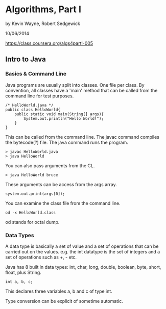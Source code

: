 # Algorithms, Part I

by Kevin Wayne, Robert Sedgewick

10/06/2014

https://class.coursera.org/algs4partI-005

## Intro to Java

### Basics & Command Line

Java programs are usually split into classes. One file per class. By convention, all classes have a 'main' method that can be called from the command line for test purposes.

	/* HelloWorld.java */
    public class HelloWorld{
    	public static void main(String[] args){
        	System.out.println("Hello World!");
        }
    }

This can be called from the command line. The javac command compiles the bytecode(?) file. The java command runs the program.

	> javac HelloWorld.java
	> java HelloWorld

You can also pass arguments from the CL.

	> java HelloWorld bruce
	
These arguments can be access from the args array.

	system.out.print(args[0]);
	
You can examine the class file from the command line.

	od -x HelloWorld.class
	
od stands for octal dump.

### Data Types

A data type is basically a set of value and a set of operations that can be carried out on the values. e.g. the int datatype is the set of integers and a set of operations such as +, - etc.

Java has 8 built in data types: int, char, long, double, boolean, byte, short, float, plus String.

	int a, b, c;

This declares three variables a, b and c of type int.

Type conversion can be explicit of sometime automatic.